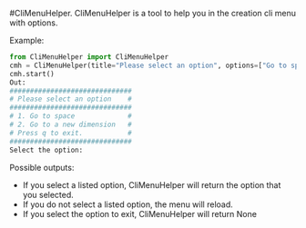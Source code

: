 #CliMenuHelper.
CliMenuHelper is a tool to help you in the creation cli menu with options.

Example:
```python
from CliMenuHelper import CliMenuHelper
cmh = CliMenuHelper(title="Please select an option", options=["Go to space", "Go to a new dimension"])
cmh.start()
Out:
##############################
# Please select an option    #
##############################
# 1. Go to space             #
# 2. Go to a new dimension   #
# Press q to exit.           #
##############################
Select the option:
```
Possible outputs:

 - If you select a listed option, CliMenuHelper will return the option that you selected.
 - If you do not select a listed option, the menu will reload.
 - If you select the option to exit, CliMenuHelper will return None
 
